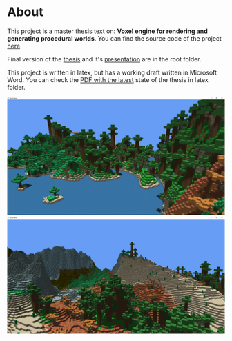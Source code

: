 # About
This project is a master thesis text on: **Voxel engine for rendering and generating procedural worlds**.
You can find the source code of the project [here](https://github.com/heppyn/VoxelGame).

Final version of the [thesis](thesis.pdf) and it's [presentation](presentation.pdf) are in the root folder.

This project is written in latex, but has a working draft written in Microsoft Word.
You can check the [PDF with the latest](https://github.com/heppyn/MasterThesis/blob/main/latex/DP_hepner_lukas.pdf) state of the thesis in latex folder.

![valleys](valleys.PNG)
![mountains](latex/images/world_gen/mountains.PNG)
